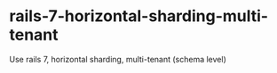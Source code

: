 # rails-7-horizontal-sharding-multi-tenant
Use rails 7,  horizontal sharding, multi-tenant (schema level)
